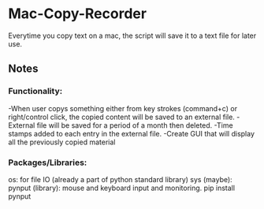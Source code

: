 # Mac-Copy-Recorder
Everytime you copy text on a mac, the script will save it to a text file for later use.

## Notes

### Functionality:
-When user copys something either from key strokes (command+c) or right/control click, the copied
content will be saved to an external file.
-External file will be saved for a period of a month then deleted.
-Time stamps added to each entry in the external file.
-Create GUI that will display all the previously copied material

### Packages/Libraries:
os: for file IO (already a part of python standard library)
sys (maybe):
pynput (library): mouse and keyboard input and monitoring. pip install pynput




